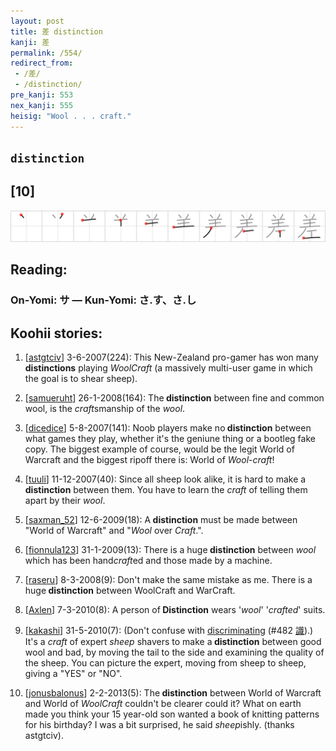 ```yaml
---
layout: post
title: 差 distinction
kanji: 差
permalink: /554/
redirect_from:
 - /差/
 - /distinction/
pre_kanji: 553
nex_kanji: 555
heisig: "Wool . . . craft."
---
```


## `distinction`

## [10]

<div class="stroke"><img src="../images/E5B7AE.png" /></div>

## Reading:

### On-Yomi: サ &mdash; Kun-Yomi: さ.す、さ.し

## Koohii stories:

1) [<a href="http://kanji.koohii.com/profile/astgtciv">astgtciv</a>] 3-6-2007(224): This New-Zealand pro-gamer has won many <strong>distinctions</strong> playing <em>WoolCraft</em> (a massively multi-user game in which the goal is to shear sheep). 

2) [<a href="http://kanji.koohii.com/profile/samueruht">samueruht</a>] 26-1-2008(164): The<strong> distinction</strong> between fine and common wool, is the <em>craft</em>smanship of the <em>wool</em>. 

3) [<a href="http://kanji.koohii.com/profile/dicedice">dicedice</a>] 5-8-2007(141): Noob players make no<strong> distinction</strong> between what games they play, whether it&#039;s the geniune thing or a bootleg fake copy. The biggest example of course, would be the legit World of Warcraft and the biggest ripoff there is: World of <em>Wool</em>-<em>craft</em>! 

4) [<a href="http://kanji.koohii.com/profile/tuuli">tuuli</a>] 11-12-2007(40): Since all sheep look alike, it is hard to make a<strong> distinction</strong> between them. You have to learn the <em>craft</em> of telling them apart by their <em>wool</em>. 

5) [<a href="http://kanji.koohii.com/profile/saxman_52">saxman_52</a>] 12-6-2009(18): A<strong> distinction</strong> must be made between &quot;World of Warcraft&quot; and &quot;<em>Wool</em> over <em>Craft</em>.&quot;. 

6) [<a href="http://kanji.koohii.com/profile/fionnula123">fionnula123</a>] 31-1-2009(13): There is a huge<strong> distinction</strong> between <em>wool</em> which has been hand<em>craft</em>ed and those made by a machine. 

7) [<a href="http://kanji.koohii.com/profile/raseru">raseru</a>] 8-3-2008(9): Don&#039;t make the same mistake as me. There is a huge<strong> distinction</strong> between WoolCraft and WarCraft. 

8) [<a href="http://kanji.koohii.com/profile/Axlen">Axlen</a>] 7-3-2010(8): A person of<strong> Distinction</strong> wears &#039;<em>wool</em>&#039; &#039;<em>crafted</em>&#039; suits. 

9) [<a href="http://kanji.koohii.com/profile/kakashi">kakashi</a>] 31-5-2010(7): (Don&#039;t confuse with <a href="../482">discriminating</a> <span class="index">(#482 <a href="http://jisho.org/kanji/details/識">識</a>)</span>.) It&#039;s a <em>craft</em> of expert <em>sheep</em> shavers to make a<strong> distinction</strong> between good wool and bad, by moving the tail to the side and examining the quality of the sheep. You can picture the expert, moving from sheep to sheep, giving a &quot;YES&quot; or &quot;NO&quot;. 

10) [<a href="http://kanji.koohii.com/profile/jonusbalonus">jonusbalonus</a>] 2-2-2013(5): The<strong> distinction</strong> between World of Warcraft and World of <em>WoolCraft</em> couldn&#039;t be clearer could it? What on earth made you think your 15 year-old son wanted a book of knitting patterns for his birthday? I was a bit surprised, he said <em>sheep</em>ishly. (thanks astgtciv). 

